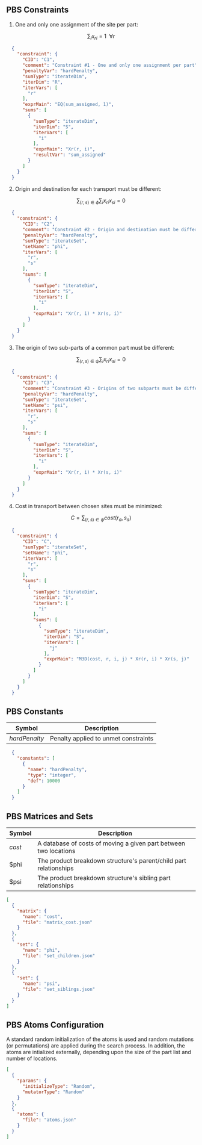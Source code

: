 ## PBS Constraints

1. One and only one assignment of the site per part:
```math
\sum_{i} x_{ri} = 1 \enspace \forall r
```
```json
  {
    "constraint": {
      "CID": "C1",
      "comment": "Constraint #1 - One and only one assignment per part",
      "penaltyVar": "hardPenalty",
      "sumType": "iterateDim",
      "iterDim": "R",
      "iterVars": [
        "r"
      ],
      "exprMain": "EQ(sum_assigned, 1)",
      "sums": [
        {
          "sumType": "iterateDim",
          "iterDim": "S",
          "iterVars": [
            "i"
          ],
          "exprMain": "Xr(r, i)",
          "resultVar": "sum_assigned"
        }
      ]
    }
  }
```

2. Origin and destination for each transport must be different:
```math
\sum_{\left(r,s\right)\in\phi}\sum_{i} x_{ri}x_{si} = 0
```
```json
  {
    "constraint": {
      "CID": "C2",
      "comment": "Constraint #2 - Origin and destination must be different",
      "penaltyVar": "hardPenalty",
      "sumType": "iterateSet",
      "setName": "phi",
      "iterVars": [
        "r",
        "s"
      ],
      "sums": [
        {
          "sumType": "iterateDim",
          "iterDim": "S",
          "iterVars": [
            "i"
          ],
          "exprMain": "Xr(r, i) * Xr(s, i)"
        }
      ]
    }
  }
  ```
3. The origin of two sub-parts of a common part must be different:
```math
\sum_{\left(r,s\right)\in\psi}\sum_{i} x_{ri}x_{si} = 0
```
```json
  {
    "constraint": {
      "CID": "C3",
      "comment": "Constraint #3 - Origins of two subparts must be different",
      "penaltyVar": "hardPenalty",
      "sumType": "iterateSet",
      "setName": "psi",
      "iterVars": [
        "r",
        "s"
      ],
      "sums": [
        {
          "sumType": "iterateDim",
          "iterDim": "S",
          "iterVars": [
            "i"
          ],
          "exprMain": "Xr(r, i) * Xr(s, i)"
        }
      ]
    }
  }
```

4. Cost in transport between chosen sites must be minimized:
```math
C = \sum_{\left(r,s\right)\in\psi}cost(r_a,s_a)
```
```json
  {
    "constraint": {
      "CID": "C",
      "sumType": "iterateSet",
      "setName": "phi",
      "iterVars": [
        "r",
        "s"
      ],
      "sums": [
        {
          "sumType": "iterateDim",
          "iterDim": "S",
          "iterVars": [
            "i"
          ],
          "sums": [
            {
              "sumType": "iterateDim",
              "iterDim": "S",
              "iterVars": [
                "j"
              ],
              "exprMain": "M3D(cost, r, i, j) * Xr(r, i) * Xr(s, j)"
            }
          ]
        }
      ]
    }
  }
  ```
## PBS Constants

| Symbol   | Description |
|----------|-------------|
|$hardPenalty$|Penalty applied to unmet constraints|

```json
  {
    "constants": [
      {
        "name": "hardPenalty",
        "type": "integer",
        "def": 10000
      }
    ]
  }
```

## PBS Matrices and Sets

| Symbol   | Description |
|----------|-------------|
|$cost$|A database of costs of moving a given part between two locations|
|$phi|The product breakdown structure's parent/child part relationships|
|$psi|The product breakdown structure's sibling part relationships|

```json
[
  {
    "matrix": {
      "name": "cost",
      "file": "matrix_cost.json"
    }
  },
  {
    "set": {
      "name": "phi",
      "file": "set_children.json"
    }
  },
  {
    "set": {
      "name": "psi",
      "file": "set_siblings.json"
    }
  }
]
```

## PBS Atoms Configuration

A standard random initialization of the atoms is used and random mutations (or permutations) are applied during the search process.
In addition, the atoms are intialized externally, depending upon the size of the part list and number
of locations.

```json
[
  {
    "params": {
      "initializeType": "Random",
      "mutatorType": "Random"
    }
  },
  {
    "atoms": {
      "file": "atoms.json"
    }
  }
]
```